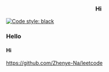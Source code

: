 <h3 align="center"><strong>Hi</strong></h3>

[![Code style: black](https://img.shields.io/badge/code%20style-black-000000.svg)](https://github.com/psf/black)

### Hello

#### Hi

<https://github.com/Zhenye-Na/leetcode>
